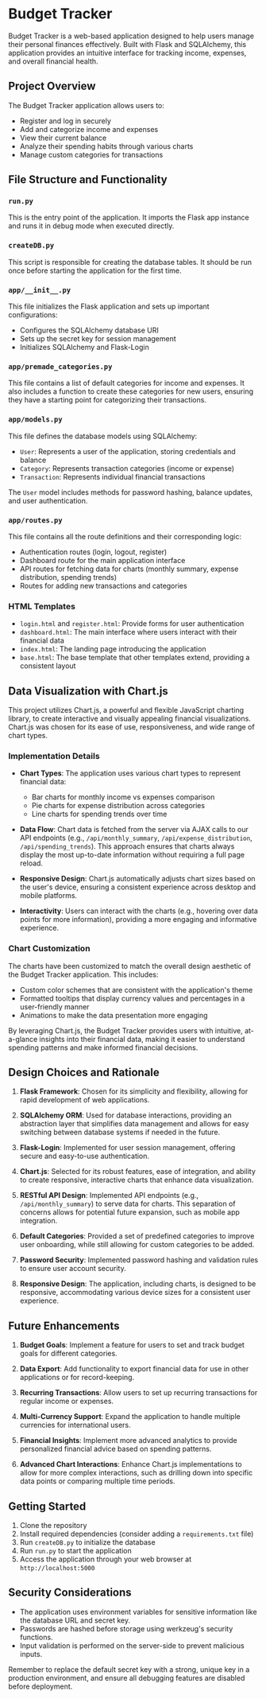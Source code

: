# Budget Tracker

Budget Tracker is a web-based application designed to help users manage their personal finances effectively. Built with Flask and SQLAlchemy, this application provides an intuitive interface for tracking income, expenses, and overall financial health.

## Project Overview

The Budget Tracker application allows users to:

- Register and log in securely
- Add and categorize income and expenses
- View their current balance
- Analyze their spending habits through various charts
- Manage custom categories for transactions

## File Structure and Functionality

### `run.py`
This is the entry point of the application. It imports the Flask app instance and runs it in debug mode when executed directly.

### `createDB.py`
This script is responsible for creating the database tables. It should be run once before starting the application for the first time.

### `app/__init__.py`
This file initializes the Flask application and sets up important configurations:
- Configures the SQLAlchemy database URI
- Sets up the secret key for session management
- Initializes SQLAlchemy and Flask-Login

### `app/premade_categories.py`
This file contains a list of default categories for income and expenses. It also includes a function to create these categories for new users, ensuring they have a starting point for categorizing their transactions.

### `app/models.py`
This file defines the database models using SQLAlchemy:
- `User`: Represents a user of the application, storing credentials and balance
- `Category`: Represents transaction categories (income or expense)
- `Transaction`: Represents individual financial transactions

The `User` model includes methods for password hashing, balance updates, and user authentication.

### `app/routes.py`
This file contains all the route definitions and their corresponding logic:
- Authentication routes (login, logout, register)
- Dashboard route for the main application interface
- API routes for fetching data for charts (monthly summary, expense distribution, spending trends)
- Routes for adding new transactions and categories

### HTML Templates
- `login.html` and `register.html`: Provide forms for user authentication
- `dashboard.html`: The main interface where users interact with their financial data
- `index.html`: The landing page introducing the application
- `base.html`: The base template that other templates extend, providing a consistent layout

## Data Visualization with Chart.js

This project utilizes Chart.js, a powerful and flexible JavaScript charting library, to create interactive and visually appealing financial visualizations. Chart.js was chosen for its ease of use, responsiveness, and wide range of chart types.

### Implementation Details

- **Chart Types**: The application uses various chart types to represent financial data:
  - Bar charts for monthly income vs expenses comparison
  - Pie charts for expense distribution across categories
  - Line charts for spending trends over time

- **Data Flow**: Chart data is fetched from the server via AJAX calls to our API endpoints (e.g., `/api/monthly_summary`, `/api/expense_distribution`, `/api/spending_trends`). This approach ensures that charts always display the most up-to-date information without requiring a full page reload.

- **Responsive Design**: Chart.js automatically adjusts chart sizes based on the user's device, ensuring a consistent experience across desktop and mobile platforms.

- **Interactivity**: Users can interact with the charts (e.g., hovering over data points for more information), providing a more engaging and informative experience.

### Chart Customization

The charts have been customized to match the overall design aesthetic of the Budget Tracker application. This includes:

- Custom color schemes that are consistent with the application's theme
- Formatted tooltips that display currency values and percentages in a user-friendly manner
- Animations to make the data presentation more engaging

By leveraging Chart.js, the Budget Tracker provides users with intuitive, at-a-glance insights into their financial data, making it easier to understand spending patterns and make informed financial decisions.

## Design Choices and Rationale

1. **Flask Framework**: Chosen for its simplicity and flexibility, allowing for rapid development of web applications.

2. **SQLAlchemy ORM**: Used for database interactions, providing an abstraction layer that simplifies data management and allows for easy switching between database systems if needed in the future.

3. **Flask-Login**: Implemented for user session management, offering secure and easy-to-use authentication.

4. **Chart.js**: Selected for its robust features, ease of integration, and ability to create responsive, interactive charts that enhance data visualization.

5. **RESTful API Design**: Implemented API endpoints (e.g., `/api/monthly_summary`) to serve data for charts. This separation of concerns allows for potential future expansion, such as mobile app integration.

6. **Default Categories**: Provided a set of predefined categories to improve user onboarding, while still allowing for custom categories to be added.

7. **Password Security**: Implemented password hashing and validation rules to ensure user account security.

8. **Responsive Design**: The application, including charts, is designed to be responsive, accommodating various device sizes for a consistent user experience.

## Future Enhancements

1. **Budget Goals**: Implement a feature for users to set and track budget goals for different categories.

2. **Data Export**: Add functionality to export financial data for use in other applications or for record-keeping.

3. **Recurring Transactions**: Allow users to set up recurring transactions for regular income or expenses.

4. **Multi-Currency Support**: Expand the application to handle multiple currencies for international users.

5. **Financial Insights**: Implement more advanced analytics to provide personalized financial advice based on spending patterns.

6. **Advanced Chart Interactions**: Enhance Chart.js implementations to allow for more complex interactions, such as drilling down into specific data points or comparing multiple time periods.

## Getting Started

1. Clone the repository
2. Install required dependencies (consider adding a `requirements.txt` file)
3. Run `createDB.py` to initialize the database
4. Run `run.py` to start the application
5. Access the application through your web browser at `http://localhost:5000`

## Security Considerations

- The application uses environment variables for sensitive information like the database URL and secret key.
- Passwords are hashed before storage using werkzeug's security functions.
- Input validation is performed on the server-side to prevent malicious inputs.

Remember to replace the default secret key with a strong, unique key in a production environment, and ensure all debugging features are disabled before deployment.